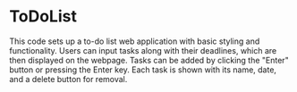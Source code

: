 # ToDoList
This code sets up a to-do list web application with basic styling and functionality. Users can input tasks along with their deadlines, which are then displayed on the webpage. Tasks can be added by clicking the "Enter" button or pressing the Enter key. Each task is shown with its name, date, and a delete button for removal. 
